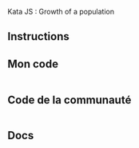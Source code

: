 Kata JS : Growth of a population

## Instructions

## Mon code
```js
```

## Code de la communauté
```js
```

## Docs
